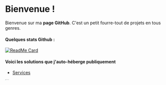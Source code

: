 # Bienvenue !

Bienvenue sur ma **page GitHub**.
C'est un petit fourre-tout de projets en tous genres.

#### Quelques stats Github : 

[![ReadMe Card](https://github-readme-stats.vercel.app/api?username=Michelbaie&count_private=true&show_icons=true)]()

#### Voici les solutions que j'auto-héberge publiquement

* [Services](https://services.creeper.fr)


<img src="https://user-images.githubusercontent.com/39345534/122968671-1409c980-d38c-11eb-81a7-b4f11248e5c6.png" alt="DSC03449-min" style="zoom:10%;" />
